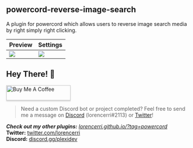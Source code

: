 ## powercord-reverse-image-search

A plugin for powercord which allows users to reverse image search media by right simply right clicking.

| Preview                              | Settings                            |
| ------------------------------------ | ----------------------------------- |
| ![](https://i.imgur.com/xU5kgeo.png) | ![](https://i.plexidev.org/fXQj2oN) |

## Hey There! 👋

<a href="https://www.buymeacoffee.com/lorencerri" target="_blank"><img src="https://www.buymeacoffee.com/assets/img/custom_images/orange_img.png" alt="Buy Me A Coffee" style="height: 41px !important;width: 174px !important;box-shadow: 0px 3px 2px 0px rgba(190, 190, 190, 0.5) !important;-webkit-box-shadow: 0px 3px 2px 0px rgba(190, 190, 190, 0.5) !important;" ></a>

> Need a custom Discord bot or project completed? Feel free to send me a message on [Discord](https://discord.gg/plexidev) (lorencerri#2113) or [Twitter](https://twitter.com/lorencerri)!

***Check out my other plugins:** [lorencerri.github.io/?tag=powercord](https://lorencerri.github.io/?tag=powercord)* <br>
**Twitter:** [twitter.com/lorencerri](https://twitter.com/lorencerri) <br>
**Discord:** [discord.gg/plexidev](https://discord.gg/plexidev)

